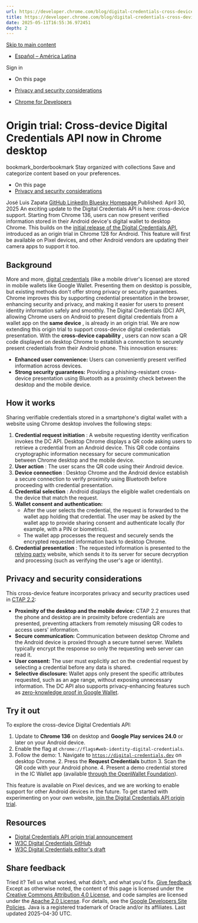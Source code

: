 ```yaml
---
url: https://developer.chrome.com/blog/digital-credentials-cross-device-ot?hl=en
title: https://developer.chrome.com/blog/digital-credentials-cross-device-ot?hl=en
date: 2025-05-11T16:55:36.972451
depth: 2
---
```


[ Skip to main content ](https://developer.chrome.com/blog/digital-credentials-cross-device-ot?hl=en#main-content)
  * [Español – América Latina](https://developer.chrome.com/blog/digital-credentials-cross-device-ot?hl=es-419)

Sign in


  * On this page
  * [Privacy and security considerations](https://developer.chrome.com/blog/digital-credentials-cross-device-ot?hl=en#privacy_and_security_considerations)


  * [ Chrome for Developers ](https://developer.chrome.com/)


#  Origin trial: Cross-device Digital Credentials API now in Chrome desktop 
bookmark_borderbookmark Stay organized with collections  Save and categorize content based on your preferences. 
  * On this page
  * [Privacy and security considerations](https://developer.chrome.com/blog/digital-credentials-cross-device-ot?hl=en#privacy_and_security_considerations)


José Luis Zapata 
[ GitHub ](https://github.com/zapata131) [ LinkedIn ](https://www.linkedin.com/in/zapata131) [ Bluesky ](https://bsky.app/profile/zapata131.bsky.social) [ Homepage ](https://www.zapata131.com)
Published: April 30, 2025 
An exciting update to the Digital Credentials API is here: cross-device support.
Starting from Chrome 136, users can now present verified information stored in their Android device's digital wallet to desktop Chrome. This builds on the [initial release of the Digital Credentials API](https://developer.chrome.com/blog/digital-credentials-api-origin-trial), introduced as an origin trial in Chrome 128 for Android. This feature will first be available on Pixel devices, and other Android vendors are updating their camera apps to support it too.
## Background
More and more, [digital credentials](https://w3c-fedid.github.io/digital-credentials/) (like a mobile driver's license) are stored in mobile wallets like Google Wallet. Presenting them on desktop is possible, but existing methods don't offer strong privacy or security guarantees. Chrome improves this by supporting credential presentation in the browser, enhancing security and privacy, and making it easier for users to present identity information safely and smoothly.
The Digital Credentials (DC) API, allowing Chrome users on Android to present digital credentials from a wallet app on the **same device** , is already in an origin trial. We are now extending this origin trial to support cross-device digital credentials presentation. With the **cross-device capability** , users can now scan a QR code displayed on desktop Chrome to establish a connection to securely present credentials from their Android phone.
This innovation ensures:
  * **Enhanced user convenience:** Users can conveniently present verified information across devices.
  * **Strong security guarantees:** Providing a phishing-resistant cross-device presentation using Bluetooth as a proximity check between the desktop and the mobile device.


## How it works
Sharing verifiable credentials stored in a smartphone's digital wallet with a website using Chrome desktop involves the following steps:
  1. **Credential request initiation** : A website requesting identity verification invokes the DC API. Desktop Chrome displays a QR code asking users to retrieve a credential from an Android device. This QR code contains cryptographic information necessary for secure communication between Chrome desktop and the mobile device.
  2. **User action** : The user scans the QR code using their Android device.
  3. **Device connection** : Desktop Chrome and the Android device establish a secure connection to verify proximity using Bluetooth before proceeding with credential presentation.
  4. **Credential selection** : Android displays the eligible wallet credentials on the device that match the request.
  5. **Wallet consent and authentication:**
     * After the user selects the credential, the request is forwarded to the wallet app holding that credential. The user may be asked by the wallet app to provide sharing consent and authenticate locally (for example, with a PIN or biometrics).
     * The wallet app processes the request and securely sends the encrypted requested information back to desktop Chrome.
  6. **Credential presentation** : The requested information is presented to the [relying party](https://en.wikipedia.org/wiki/Relying_party) website, which sends it to its server for secure decryption and processing (such as verifying the user's age or identity).


## Privacy and security considerations
This cross-device feature incorporates privacy and security practices used in [CTAP 2.2](https://fidoalliance.org/specs/fido-v2.2-rd-20230321/fido-client-to-authenticator-protocol-v2.2-rd-20230321.html#sctn-hybrid):
  * **Proximity of the desktop and the mobile device:** CTAP 2.2 ensures that the phone and desktop are in proximity before credentials are presented, preventing attackers from remotely misusing QR codes to access users' information.
  * **Secure communication:** Communication between desktop Chrome and the Android device is proxied through a secure tunnel server. Wallets typically encrypt the response so only the requesting web server can read it.
  * **User consent:** The user must explicitly act on the credential request by selecting a credential before any data is shared.
  * **Selective disclosure:** Wallet apps only present the specific attributes requested, such as an age range, without exposing unnecessary information. The DC API also supports privacy-enhancing features such as [zero-knowledge proof in Google Wallet](https://blog.google/products/google-pay/google-wallet-age-identity-verifications).


## Try it out
To explore the cross-device Digital Credentials API:
  1. Update to **Chrome 136** on desktop and **Google Play services 24.0** or later on your Android device.
  2. Enable the flag at `chrome://flags#web-identity-digital-credentials`.
  3. Follow the demo:
    1. Navigate to [`https://digital-credentials.dev`](https://digital-credentials.dev) on desktop Chrome.
    2. Press the **Request Credentials** button
    3. Scan the QR code with your Android phone.
    4. Present a demo credential stored in the IC Wallet app (available [through the OpenWallet Foundation](https://digitalcredentials.dev/docs/samples/android-wallet-sample/#install-the-apps)).


This feature is available on Pixel devices, and we are working to enable support for other Android devices in the future.
To get started with experimenting on your own website, [join the Digital Credentials API origin trial](https://developer.chrome.com/blog/digital-credentials-api-origin-trial#participate_in_the_origin_trial).
## Resources
  * [Digital Credentials API origin trial announcement](https://developer.chrome.com/blog/digital-credentials-api-origin-trial)
  * [W3C Digital Credentials GitHub](https://github.com/w3c-fedid/digital-credentials)
  * [W3C Digital Credentials editor's draft](https://w3c-fedid.github.io/digital-credentials/)


## Share feedback
Tried it? Tell us what worked, what didn't, and what you'd fix.
[Give feedback](https://docs.google.com/forms/d/e/1FAIpQLSdIVA5PrtvCoW_RoCGI3iIePdc-hoxb3M0H24dzX79FYshgkg/viewform)
Except as otherwise noted, the content of this page is licensed under the [Creative Commons Attribution 4.0 License](https://creativecommons.org/licenses/by/4.0/), and code samples are licensed under the [Apache 2.0 License](https://www.apache.org/licenses/LICENSE-2.0). For details, see the [Google Developers Site Policies](https://developers.google.com/site-policies). Java is a registered trademark of Oracle and/or its affiliates.
Last updated 2025-04-30 UTC.

